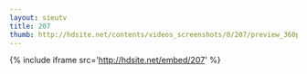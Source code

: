 ```yaml
---
layout: sieutv
title: 207
thumb: http://hdsite.net/contents/videos_screenshots/0/207/preview_360p.mp4.jpg
---
```

{% include iframe src='http://hdsite.net/embed/207' %}
 
